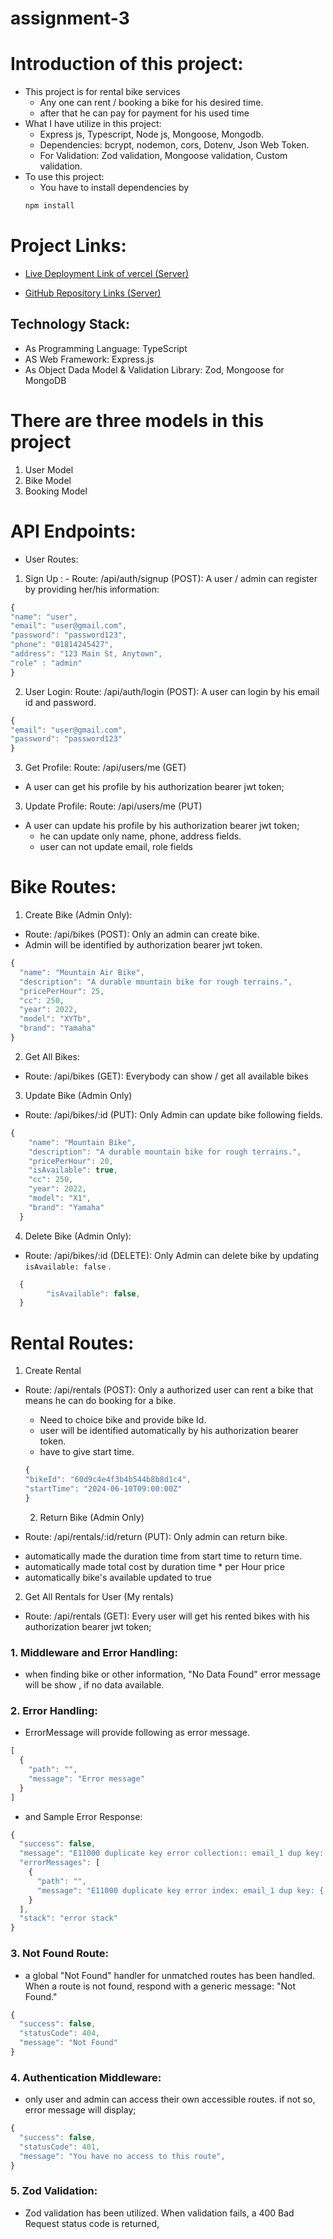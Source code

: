 # assignment-3

# Introduction of this project:

- This project is for rental bike services
  - Any one can rent / booking a bike for his desired time.
  - after that he can pay for payment for his used time
- What I have utilize in this project:
  - Express js, Typescript, Node js, Mongoose, Mongodb.
  - Dependencies: bcrypt, nodemon, cors, Dotenv, Json Web Token.
  - For Validation: Zod validation, Mongoose validation, Custom validation.
- To use this project:
  - You have to install dependencies by
  ```javascript
  npm install
  ```

# Project Links: 
* [Live Deployment Link of vercel (Server)](https://assignment-3-rho-nine.vercel.app/)

* [GitHub Repository Links (Server)](https://github.com/jamirali720/assignment-3)


## Technology Stack:

- As Programming Language: TypeScript
- AS Web Framework: Express.js
- As Object Dada Model & Validation Library: Zod, Mongoose for MongoDB

# There are three models in this project

1. User Model
2. Bike Model
3. Booking Model

# API Endpoints:

- User Routes:

1. Sign Up : - Route: /api/auth/signup (POST): A user / admin can register by providing her/his information:

```javascript
{
"name": "user",
"email": "user@gmail.com",
"password": "password123",
"phone": "01814245427",
"address": "123 Main St, Anytown",
"role" : "admin"
}

```


2. User Login: Route: /api/auth/login (POST): A user can login by his email id and password.
```javascript
{
"email": "user@gmail.com",
"password": "password123"
}
````

3. Get Profile: Route: /api/users/me (GET)

- A user can get his profile by his authorization bearer jwt token;

3. Update Profile: Route: /api/users/me (PUT)

- A user can update his profile by his authorization bearer jwt token;
  - he can update only name, phone, address fields.
  - user can not update email, role fields

# Bike Routes:

1. Create Bike (Admin Only):

- Route: /api/bikes (POST): Only an admin can create bike.
- Admin will be identified by authorization bearer jwt token.

```javascript
{
  "name": "Mountain Air Bike",
  "description": "A durable mountain bike for rough terrains.",
  "pricePerHour": 25,
  "cc": 250,
  "year": 2022,
  "model": "XYTb",
  "brand": "Yamaha"
}

```

2. Get All Bikes:

- Route: /api/bikes (GET): Everybody can show / get all available bikes

3. Update Bike (Admin Only)

- Route: /api/bikes/:id (PUT): Only Admin can update bike following fields.

```javascript
{
    "name": "Mountain Bike",
    "description": "A durable mountain bike for rough terrains.",
    "pricePerHour": 20,
    "isAvailable": true,
    "cc": 250,
    "year": 2022,
    "model": "X1",
    "brand": "Yamaha"
  }
```

4. Delete Bike (Admin Only):

- Route: /api/bikes/:id (DELETE): Only Admin can delete bike by updating `isAvailable: false` .

```javascript
  {
        "isAvailable": false,
  }
```

# Rental Routes:

1. Create Rental

- Route: /api/rentals (POST): Only a authorized user can rent a bike that means he can do booking for a bike.

  - Need to choice bike and provide bike Id.
  - user will be identified automatically by his authorization bearer token.
  - have to give start time.

  ```javascript
  {
  "bikeId": "60d9c4e4f3b4b544b8b8d1c4",
  "startTime": "2024-06-10T09:00:00Z"
  }

  ```


  2. Return Bike (Admin Only)

* Route: /api/rentals/:id/return (PUT): Only admin can return bike.
- automatically made the duration time from start time to return time. 
- automatically made total cost by duration time * per Hour price 
- automatically bike's available updated to true



 2. Get All Rentals for User (My rentals)

* Route: /api/rentals (GET): Every user will get his rented bikes with his authorization bearer jwt token;




### 1. Middleware and Error Handling:
* when finding bike or other information, "No Data Found" error message will be show , if no data available.

### 2. Error Handling:
* ErrorMessage will provide following as error message.
```javascript
[
  {
    "path": "",
    "message": "Error message"
  }
]

```
* and Sample Error Response:

```javascript
{
  "success": false,
  "message": "E11000 duplicate key error collection:: email_1 dup key: { email: \\"user@gmail.com\\" }",
  "errorMessages": [
    {
      "path": "",
      "message": "E11000 duplicate key error index: email_1 dup key: { email: \\"user@gmail.com\\" }"
    }
  ],
  "stack": "error stack"
}


```


### 3. Not Found Route:
* a global "Not Found" handler for unmatched routes   has been handled. When a route is not found, respond with a generic message: "Not Found."
```javascript
{
  "success": false,
  "statusCode": 404,
  "message": "Not Found"
}


```

### 4. Authentication Middleware: 
* only user and admin can access their own accessible routes. if not so, error message will display;
```javascript
{
  "success": false,
  "statusCode": 401,
  "message": "You have no access to this route",
}
```

### 5. Zod Validation:
* Zod validation has been utilized. When validation fails, a 400 Bad Request status code is returned,